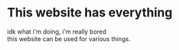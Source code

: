 # This website has everything
idk what i'm doing, i'm really bored
<br>
this website can be used for various things.
